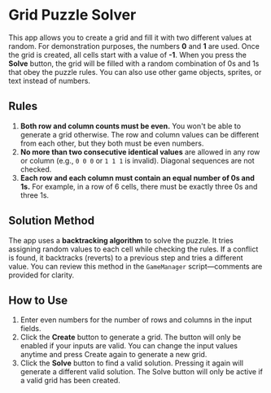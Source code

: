 # Grid Puzzle Solver

This app allows you to create a grid and fill it with two different values at random. For demonstration purposes, the numbers **0** and **1** are used. Once the grid is created, all cells start with a value of **-1**. When you press the **Solve** button, the grid will be filled with a random combination of 0s and 1s that obey the puzzle rules. You can also use other game objects, sprites, or text instead of numbers.

## Rules

1. **Both row and column counts must be even.** You won't be able to generate a grid otherwise. The row and column values can be different from each other, but they both must be even numbers.
2. **No more than two consecutive identical values** are allowed in any row or column (e.g., `0 0 0` or `1 1 1` is invalid). Diagonal sequences are not checked.
3. **Each row and each column must contain an equal number of 0s and 1s.** For example, in a row of 6 cells, there must be exactly three 0s and three 1s.

## Solution Method

The app uses a **backtracking algorithm** to solve the puzzle. It tries assigning random values to each cell while checking the rules. If a conflict is found, it backtracks (reverts) to a previous step and tries a different value. You can review this method in the `GameManager` script—comments are provided for clarity.

## How to Use

1. Enter even numbers for the number of rows and columns in the input fields.
2. Click the **Create** button to generate a grid. The button will only be enabled if your inputs are valid. You can change the input values anytime and press Create again to generate a new grid.
3. Click the **Solve** button to find a valid solution. Pressing it again will generate a different valid solution. The Solve button will only be active if a valid grid has been created.
